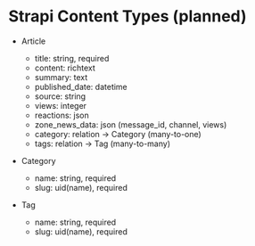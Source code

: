 # Strapi Content Types (planned)

- Article
  - title: string, required
  - content: richtext
  - summary: text
  - published_date: datetime
  - source: string
  - views: integer
  - reactions: json
  - zone_news_data: json (message_id, channel, views)
  - category: relation -> Category (many-to-one)
  - tags: relation -> Tag (many-to-many)

- Category
  - name: string, required
  - slug: uid(name), required

- Tag
  - name: string, required
  - slug: uid(name), required

